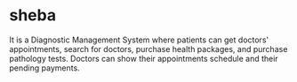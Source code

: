 # sheba
It is a Diagnostic Management System where patients can get doctors' appointments, search for doctors, purchase health packages, and purchase pathology tests. Doctors can show their appointments schedule and their pending payments.
